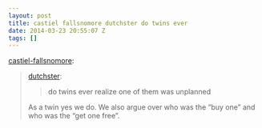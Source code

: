 ```yaml
---
layout: post
title: castiel fallsnomore dutchster do twins ever
date: 2014-03-23 20:55:07 Z
tags: []
---
```

[castiel-fallsnomore](http://castiel-fallsnomore.tumblr.com/post/76157982369/dutchster-do-twins-ever-realize-one-of-them-was):

> [dutchster](http://dutchster.net/post/76138054192/do-twins-ever-realize-one-of-them-was-unplanned):
> 
> > do twins ever realize one of them was unplanned
> 
> As a twin yes we do. We also argue over who was the “buy one” and who was the “get one free”.
